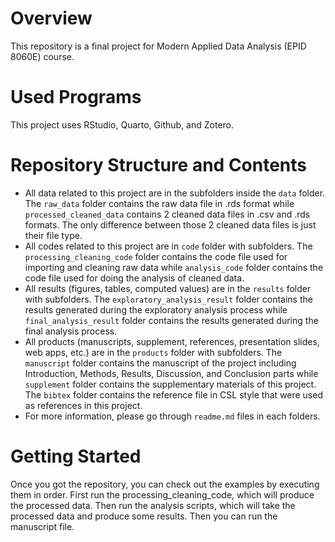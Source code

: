 # Overview

This repository is a final project for Modern Applied Data Analysis (EPID 8060E) course. 

# Used Programs 

This project uses RStudio, Quarto, Github, and Zotero. 

# Repository Structure and Contents

* All data related to this project are in the subfolders inside the `data` folder. The `raw_data` folder contains the raw data file in .rds format while `processed_cleaned_data` contains 2 cleaned data files in .csv and .rds formats. The only difference between those 2 cleaned data files is just their file type.
* All codes related to this project are in `code` folder with subfolders. The `processing_cleaning_code` folder contains the code file used for importing and cleaning raw data while `analysis_code` folder contains the code file used for doing the analysis of cleaned data.
* All results (figures, tables, computed values) are in the `results` folder with subfolders. The `exploratory_analysis_result` folder contains the results generated during the exploratory analysis process while `final_analysis_result` folder contains the results generated during the final analysis process.
* All products (manuscripts, supplement, references, presentation slides, web apps, etc.) are  in the `products` folder with subfolders. The `manuscript` folder contains the manuscript of the project including Introduction, Methods, Results, Discussion, and Conclusion parts while `supplement` folder contains the supplementary materials of this project. The `bibtex` folder contains the reference file in CSL style that were used as references in this project.
* For more information, please go through `readme.md` files in each folders.

# Getting Started

Once you got the repository, you can check out the examples by executing them in order. First run the processing_cleaning_code, which will produce the processed data. Then run the analysis scripts, which will take the processed data and produce some results. Then you can run the manuscript file.
